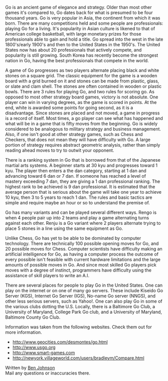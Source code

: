 Go is an ancient game of elegance and strategy. Older than most other games
it's compared to, Go dates back for what is presumed to be four thousand years.
Go is very popular in Asia, the continent from which it was born. There are
many competitions held and some people are professionals: playing Go for a
living. It's popularity in Asian culture is likened to that of American college
basketball, with large monetary prizes for those professionals able to gain and
hold a title. Go spread into the west in the late 1800's/early 1900's and then
to the United States in the 1950's. The United States now has about 20
professionals that actively compete, and popularity is still growing. South
Korea has recently become the strongest nation in Go, having the best
professionals that compete in the world.

A game of Go progresses as two players alternate placing black and white stones
on a square grid. The classic equipment for the game is a wooden board with a
grid burned on it and stones can be made from plastic, glass, or slate and clam
shell. The stones are often contained in wooden or plastic bowls. There are 3
rules for playing Go, and two rules for scoring go. As opposed to most other
strategy board games, victory is not absolute. One player can win in varying
degrees, as the game is scored in points. At the end, white is awarded some
points for going second, as it is a disadvantage. Since stones are placed and
not moved, a game in progress is a record of itself. Most times, a go player
can see what has happened and what will be in a game that is fifty moves from
the beginning. Go is widely considered to be analogous to military strategy and
business management. Also, if one isn't good at other strategy games, such as
Chess and Checkers, that does not mean they will have difficulty with Go. A
large portion of strategy requires abstract geometric analysis, rather than
simply reading ahead moves to try to outwit your opponent.

There is a ranking system in Go that is borrowed from that of the Japanese
martial arts systems. A beginner starts at 30 kyu and progresses toward 1 kyu.
The player then enters a the dan category, starting at 1 dan and advancing
toward 6 dan or 7 dan. If someone has reached a level of mastery exceeding 7
dan, they are giving a 1 dan professional ranking. The highest rank to be
achieved is 9 dan professional. It is estimated that the average person that is
serious about the game will take one year to achieve 10 kyu, then 3 to 5 years
to reach 1 dan. The rules and basic tactics are simple and require maybe an
hour or so to understand the premise of.

Go has many variants and can be played several different ways. Rengo is when 4
people pair up into 2 teams and play a game alternating turns against each
other. Renju is a Go variant where 2 players alternate trying to place 5 stones
in a line using the same equipment as Go.

Unlike Chess, Go has yet to be able to be dominated by computer technology.
There are technically 100 possible opening moves for Go, and 20 possible moves
for Chess. Computer scientists have difficulty making an artificial
intelligence for Go, as having a computer process the outcome of every possible
isn't feasible with current hardware limitations and the large amounts of
possible moves in Go. And since most skilled Go players pick moves with a
degree of instinct, programmers have difficulty using the assistance of skill
players to write an A.I.

There are several places for people to play Go in the United States. One can
play on the internet or on one of many go servers. These include Kiseido Go
Server (KGS), Internet Go Server (IGS), No-name Go server (NNGS), and other
less serious servers, such as Yahoo!. One can also play Go in some of the
various clubs dotting the U.S. Locally, there is a Baltimore Go Club, a
University of Maryland, College Park Go club, and a University of Maryland,
Baltimore County Go Club.

Information was taken from the following websites. Check them out for more
information.

* http://www.geocities.com/desmontes/go.html
* http://www.usgo.org
* http://www.smart-games.com
* http://newyork.villageworld.com/users/bradleym/Compare.html

Written by [Ben Johnson](mailto:benj1@umbc.edu?subject=Question%20or%20Inaccuracy%20about%20Introduction)
<br>Mail any questions or inaccuracies there.
